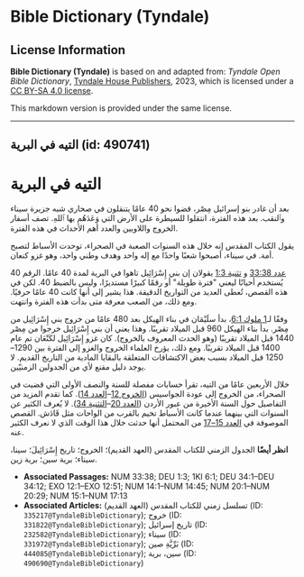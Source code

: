# Bible Dictionary (Tyndale)

## License Information

**Bible Dictionary (Tyndale)** is based on and adapted from: _Tyndale Open Bible Dictionary_, [Tyndale House Publishers](https://tyndaleopenresources.com/), 2023, which is licensed under a [CC BY-SA 4.0 license](https://creativecommons.org/licenses/by-sa/4.0/legalcode.en).

This markdown version is provided under the same license.



--------------------------------

## التيه في البرية (id: 490741)

التيه في البرية
===============

بعد أن غادر بنو إسرائيل مِصْر، قضوا نحو 40 عامًا يتنقلون في صحاري شبه جزيرة سيناء وٱلنقب. بعد هذه الفترة، انتقلوا للسيطرة على الأرض التي وَعَدَهُم بها ٱللهِ. تصف أسفار الخروج واللاويين والعدد أهم الأحداث في هذه الفترة.

يقول الكتاب المقدس إنه خلال هذه السنوات الصعبة في الصحراء، توحدت الأسباط لتصبح أمة. في سيناء، أصبحوا شعبًا واحدًا مع إله واحد وهدف وطني واحد، وهو غزو كنعان.

[عدد 33:38](https://ref.ly/Num33:38) و [تثنية 1:3](https://ref.ly/Deut1:3) يقولان إن بني إِسْرَائِيل تاهوا في البرية لمدة 40 عامًا. الرقم 40 يُستخدم أحيانًا ليعني "فترة طويلة" أو رقمًا كبيرًا مستديرًا، وليس بالضبط 40\. لكن في هذه القصص، تُعطى العديد من التواريخ الدقيقة. هذا يشير إلى أنها كانت 40 عامًا حرفيًا. ومع ذلك، من الصعب معرفة متى بدأت هذه الفترة وانتهت.

وفقًا لـ[1 ملوك 6:1](https://ref.ly/1Kgs6:1)، بدأ سلَيْمَان في بناء الهيكل بعد 480 عامًا من خروج بني إِسْرَائِيل من مِصْر. بدأ بناء الهيكل 960 قبل الميلاد تقريبًا. وهذا يعني أن بني إِسْرَائِيل خرجوا من مِصْر 1440 قبل الميلاد تقريبًا (وهو الحدث المعروف بالخروج). كان غزو إِسْرَائِيل لكَنْعَان تم عام 1400 قبل الميلاد تقريبًا. ومع ذلك، يؤرخ العلماء الخروج والغزو إلى الفترة بين 1290–1250 قبل الميلاد بسبب بعض الاكتشافات المتعلقة بالبقايا المادية من التاريخ القديم. لا يوجد دليل مقنع لأي من الجدولين الزمنيّين.

خلال الأربعين عامًا من التيه، تقرأ حسابات مفصلة للسنة والنصف الأولى التي قضيت في الصحراء، من الخروج إلى عودة الجواسيس ([الخروج 12](https://ref.ly/Exod12:1-Exod12:51)–[العدد 14](https://ref.ly/Num14:1-Num14:45)). كما تقدم المزيد من التفاصيل حول السنة الأخيرة من عبور الأردن ([العدد 20](https://ref.ly/Num20:1-Num20:29)–[التثنية 34](https://ref.ly/Deut34:1-Deut34:12)). لا يُعرف الكثير عن السنوات التي بينهما عندما كانت الأسباط تخيم بالقرب من الواحات مثل قَادَش. القصص الموصوفة في [العدد 15–17](https://ref.ly/Num15:1-Num17:13) من المحتمل أنها حدثت خلال هذا الوقت الذي لا نعرف الكثير عنه.

**انظر أيضًا** الجدول الزمني للكتاب المقدس (العهد القديم)؛ الخروج؛ تاريخ إِسْرَائِيلَ؛ سينا، سيناء؛ برية سين؛ برية زين.

* **Associated Passages:** NUM 33:38; DEU 1:3; 1KI 6:1; DEU 34:1–DEU 34:12; EXO 12:1–EXO 12:51; NUM 14:1–NUM 14:45; NUM 20:1–NUM 20:29; NUM 15:1–NUM 17:13
* **Associated Articles:** تسلسل زمني للكتاب المقدس (العهد القديم) (ID: `335217@TyndaleBibleDictionary`); خروج (ID: `331822@TyndaleBibleDictionary`); تاريخ إسرائيل (ID: `232582@TyndaleBibleDictionary`); سيناء (ID: `331972@TyndaleBibleDictionary`); بَرِّيَّةِ صين (ID: `444085@TyndaleBibleDictionary`); سين، برية (ID: `490690@TyndaleBibleDictionary`)

